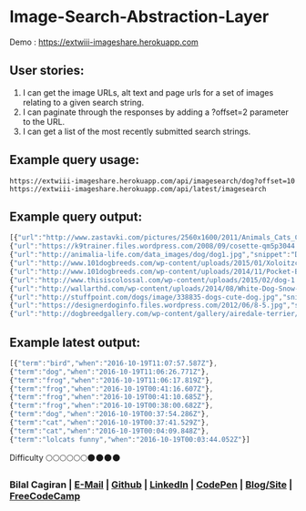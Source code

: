 # Image-Search-Abstraction-Layer
Demo : https://extwiii-imageshare.herokuapp.com

## User stories:
1. I can get the image URLs, alt text and page urls for a set of images relating to a given search string.
2. I can paginate through the responses by adding a ?offset=2 parameter to the URL.
3. I can get a list of the most recently submitted search strings.

## Example query usage:

```text
https://extwiii-imageshare.herokuapp.com/api/imagesearch/dog?offset=10
https://extwiii-imageshare.herokuapp.com/api/latest/imagesearch
```

## Example query output:

```js
[{"url":"http://www.zastavki.com/pictures/2560x1600/2011/Animals_Cats_Cat_and_dog_030580_.jpg","snippet":"Cat and dog wallpapers and images - wallpapers, pictures, photos","thumbnail":"http://ts2.mm.bing.net/th?id=OIP.Mf106969e7dfb87f38d27f2487e36e6a1o0&pid=15.1","context":"http://www.zastavki.com/eng/Animals/Cats/wallpaper-30580.htm"},
{"url":"https://k9trainer.files.wordpress.com/2008/09/cosette-qm5p3044.jpg","snippet":"dog breeds | Talk about Dogs!","thumbnail":"http://ts3.mm.bing.net/th?id=OIP.Med2681e6e0f73b68cbf9feebd691fee1o0&pid=15.1","context":"https://k9trainer.wordpress.com/category/dog-breeds/"},
{"url":"http://animalia-life.com/data_images/dog/dog1.jpg","snippet":"Dog. Dog images. Pictures of dogs","thumbnail":"http://ts1.mm.bing.net/th?id=OIP.M56bc6381eed433287af364107669ea41o0&pid=15.1","context":"http://animalia-life.com/dogs.html"},
{"url":"http://www.101dogbreeds.com/wp-content/uploads/2015/01/Xoloitzcuintli-Photos.jpg","snippet":"... mexican hairless dog puppy mexican hairless dog xoloitzcuintli images","thumbnail":"http://ts3.mm.bing.net/th?id=OIP.M7a4571c6d520e5ddbbf99d5afab8a119H0&pid=15.1","context":"http://www.101dogbreeds.com/xoloitzcuintli-mexican-hairless-dog.asp"},
{"url":"http://www.101dogbreeds.com/wp-content/uploads/2014/11/Pocket-Beagle-Wallpaper.jpg","snippet":"Pocket Beagle Dog Info, Temperament, Training, Puppies, Pictures","thumbnail":"http://ts4.mm.bing.net/th?id=OIP.M4a97f8ae3568599fe9dd5a19fa83658do0&pid=15.1","context":"http://www.101dogbreeds.com/pocket-beagle.asp"},
{"url":"http://www.thisiscolossal.com/wp-content/uploads/2015/02/dog-1.jpg","snippet":"dog-1","thumbnail":"http://ts2.mm.bing.net/th?id=OIP.M76eaf1f43a6b17223d8857803bff7577o0&pid=15.1","context":"http://www.thisiscolossal.com/2015/02/comical-portraits-of-hairless-dogs-by-sophie-gamand/"},
{"url":"http://wallarthd.com/wp-content/uploads/2014/08/White-Dog-Snow-Wallpaper-Picture.jpg","snippet":"White Dog Snow Wallpaper Picture","thumbnail":"http://ts2.mm.bing.net/th?id=OIP.M26763e84290b6b9a471b8a3ff09edcd2o0&pid=15.1","context":"http://wallarthd.com/imagepics/white-dogs-running-wallpaper-picture.html"},
{"url":"http://stuffpoint.com/dogs/image/338835-dogs-cute-dog.jpg","snippet":"Cute dog!, isnt it cute?","thumbnail":"http://ts4.mm.bing.net/th?id=OIP.M8b5406a28cd14ae34b71d40a37216c84H0&pid=15.1","context":"http://stuffpoint.com/dogs/image/338835/cute-dog-picture/"},
{"url":"https://designerdoginfo.files.wordpress.com/2012/06/8-5.jpg","snippet":"difference between male and female puppies | Designer Dog Info","thumbnail":"http://ts4.mm.bing.net/th?id=OIP.M790a80d0a24b2ccecb66a9863ea9c20do0&pid=15.1","context":"https://designerdoginfo.wordpress.com/tag/difference-between-male-and-female-puppies/"},
{"url":"http://dogbreedgallery.com/wp-content/gallery/airedale-terrier/airedale-terrier-8.jpg","snippet":"Airedale Terrier | Dog Breed Gallery","thumbnail":"http://ts1.mm.bing.net/th?id=OIP.Mff00e47467512ccf8fb7247498f855d1o0&pid=15.1","context":"http://dogbreedgallery.com/dog-breeds/airedale-terrier-2/"}]
```
## Example latest output:

```js
[{"term":"bird","when":"2016-10-19T11:07:57.587Z"},
{"term":"dog","when":"2016-10-19T11:06:26.771Z"},
{"term":"frog","when":"2016-10-19T11:06:17.819Z"},
{"term":"frog","when":"2016-10-19T00:41:16.607Z"},
{"term":"frog","when":"2016-10-19T00:41:10.685Z"},
{"term":"frog","when":"2016-10-19T00:38:00.682Z"},
{"term":"dog","when":"2016-10-19T00:37:54.286Z"},
{"term":"cat","when":"2016-10-19T00:37:41.529Z"},
{"term":"cat","when":"2016-10-19T00:04:09.848Z"},
{"term":"lolcats funny","when":"2016-10-19T00:03:44.052Z"}]
```

Difficulty :full_moon::full_moon::full_moon::full_moon::full_moon::full_moon::new_moon::new_moon::new_moon::new_moon:

### Bilal Cagiran  | [E-Mail](mailto:bcagiran@hotmail.com) | [Github](https://github.com/extwiii/) | [LinkedIn](https://linkedin.com/in/bilalcagiran) | [CodePen](http://codepen.io/extwiii/) | [Blog/Site](http://bilalcagiran.com) | [FreeCodeCamp](https://www.freecodecamp.com/extwiii) 

